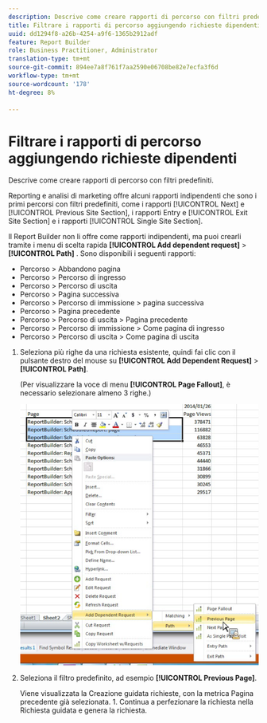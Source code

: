 ```yaml
---
description: Descrive come creare rapporti di percorso con filtri predefiniti.
title: Filtrare i rapporti di percorso aggiungendo richieste dipendenti
uuid: dd1294f8-a26b-4254-a9f6-1365b2912adf
feature: Report Builder
role: Business Practitioner, Administrator
translation-type: tm+mt
source-git-commit: 894ee7a8f761f7aa2590e06708be82e7ecfa3f6d
workflow-type: tm+mt
source-wordcount: '178'
ht-degree: 8%

---
```



# Filtrare i rapporti di percorso aggiungendo richieste dipendenti

Descrive come creare rapporti di percorso con filtri predefiniti.

Reporting e analisi di marketing offre alcuni rapporti indipendenti che sono i primi percorsi con filtri predefiniti, come i rapporti [!UICONTROL Next] e [!UICONTROL Previous Site Section], i rapporti Entry e [!UICONTROL Exit Site Section] e i rapporti [!UICONTROL Single Site Section].

Il Report Builder non li offre come rapporti indipendenti, ma puoi crearli tramite i menu di scelta rapida **[!UICONTROL Add dependent request]** > **[!UICONTROL Path]** . Sono disponibili i seguenti rapporti:

* Percorso > Abbandono pagina
* Percorso > Percorso di ingresso
* Percorso > Percorso di uscita
* Percorso > Pagina successiva
* Percorso > Percorso di immissione > pagina successiva
* Percorso > Pagina precedente
* Percorso > Percorso di uscita > Pagina precedente
* Percorso > Percorso di immissione > Come pagina di ingresso
* Percorso > Percorso di uscita > Come pagina di uscita

1. Seleziona più righe da una richiesta esistente, quindi fai clic con il pulsante destro del mouse su **[!UICONTROL Add Dependent Request]** > **[!UICONTROL Path]**.

   (Per visualizzare la voce di menu **[!UICONTROL Page Fallout]**, è necessario selezionare almeno 3 righe.)

   ![](assets/dependen_request.png)

1. Seleziona il filtro predefinito, ad esempio **[!UICONTROL Previous Page]**.

   Viene visualizzata la Creazione guidata richieste, con la metrica Pagina precedente già selezionata. 1. Continua a perfezionare la richiesta nella Richiesta guidata e genera la richiesta.
